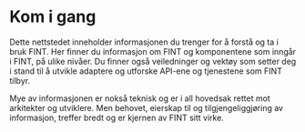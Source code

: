# Kom i gang

Dette nettstedet inneholder informasjonen du trenger for å forstå og ta i bruk FINT. Her finner du informasjon om FINT og komponentene som inngår i FINT, på ulike nivåer. Du finner også veiledninger og vektøy som setter deg i stand til å utvikle adaptere og utforske API-ene og tjenestene som FINT tilbyr.

Mye av informasjonen er nokså teknisk og er i all hovedsak rettet mot arkitekter og utviklere. Men behovet, eierskap til og tilgjengeliggjøring av informasjon, treffer bredt og er kjernen av FINT sitt virke.
